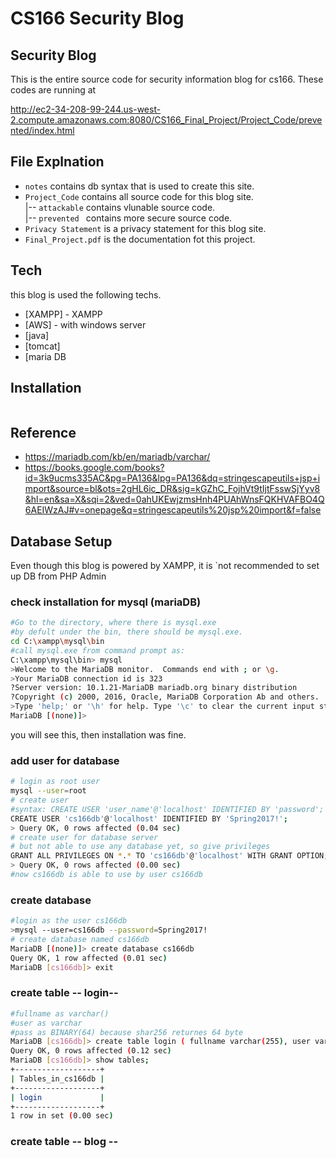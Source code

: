 # CS166 Security Blog 

## Security Blog 
This is the entire source code for security information blog for cs166.
These codes are running at

http://ec2-34-208-99-244.us-west-2.compute.amazonaws.com:8080/CS166_Final_Project/Project_Code/prevented/index.html

## File Explnation 
- `notes` contains db syntax that is used to create this site.  
- `Project_Code` contains all source code for this blog site.  
     |-- `attackable` contains vlunable source code.  
     |-- `prevented ` contains more secure source code.
- `Privacy Statement` is a privacy statement for this blog site.
- `Final_Project.pdf` is the documentation fot this project. 
## Tech 
this blog is used the following techs.
* [XAMPP] - XAMPP
* [AWS] - with windows server 
* [java]
* [tomcat]
* [maria DB

## Installation
```sh

```
## Reference 
- https://mariadb.com/kb/en/mariadb/varchar/
- https://books.google.com/books?id=3k9ucms335AC&pg=PA136&lpg=PA136&dq=stringescapeutils+jsp+import&source=bl&ots=2gHL6ic_DR&sig=kGZhC_FojhVt9tIjtFsswSjYyv8&hl=en&sa=X&sqi=2&ved=0ahUKEwjzmsHnh4PUAhWnsFQKHVAFBO4Q6AEIWzAJ#v=onepage&q=stringescapeutils%20jsp%20import&f=false

## Database Setup
Even though this blog is powered by XAMPP, it is `not recommended to set up DB from PHP Admin  
### check installation for mysql (mariaDB)
```sh
#Go to the directory, where there is mysql.exe
#by defult under the bin, there should be mysql.exe.
cd C:\xampp\mysql\bin
#call mysql.exe from command prompt as:
C:\xampp\mysql\bin> mysql
>Welcome to the MariaDB monitor.  Commands end with ; or \g.
>Your MariaDB connection id is 323
?Server version: 10.1.21-MariaDB mariadb.org binary distribution
?Copyright (c) 2000, 2016, Oracle, MariaDB Corporation Ab and others.
>Type 'help;' or '\h' for help. Type '\c' to clear the current input statement.
MariaDB [(none)]>
```
you will see this, then installation was fine. 
### add user for database 
```sh
# login as root user  
mysql --user=root 
# create user 
#syntax: CREATE USER 'user_name'@'localhost' IDENTIFIED BY 'password';
CREATE USER 'cs166db'@'localhost' IDENTIFIED BY 'Spring2017!';
> Query OK, 0 rows affected (0.04 sec)
# create user for database server 
# but not able to use any database yet, so give privileges 
GRANT ALL PRIVILEGES ON *.* TO 'cs166db'@'localhost' WITH GRANT OPTION;
> Query OK, 0 rows affected (0.00 sec)
#now cs166db is able to use by user cs166db
```
### create database 
```sh
#login as the user cs166db
>mysql --user=cs166db --password=Spring2017! 
# create database named cs166db
MariaDB [(none)]> create database cs166db
Query OK, 1 row affected (0.01 sec)
MariaDB [cs166db]> exit
```
### create table -- login-- 
```sh
#fullname as varchar()
#user as varchar 
#pass as BINARY(64) because shar256 returnes 64 byte
MariaDB [cs166db]> create table login ( fullname varchar(255), user varchar(255), pass BINARY(64));
Query OK, 0 rows affected (0.12 sec)
MariaDB [cs166db]> show tables;
+-------------------+
| Tables_in_cs166db |
+-------------------+
| login             |
+-------------------+
1 row in set (0.00 sec)
```
### create table -- blog -- 





